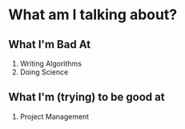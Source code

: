 # What am I talking about?

## What I'm Bad At

1. Writing Algorithms
2. Doing Science

## What I'm (trying) to be good at
1. Project Management
